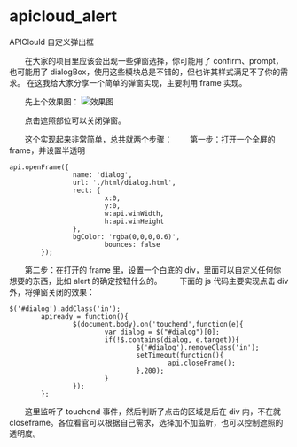 # apicloud_alert
APIClould 自定义弹出框


&emsp;&emsp;在大家的项目里应该会出现一些弹窗选择，你可能用了 confirm、prompt，也可能用了 dialogBox，使用这些模块总是不错的，但也许其样式满足不了你的需求。
在这我给大家分享一个简单的弹窗实现，主要利用 frame 实现。

&emsp;&emsp;先上个效果图：
![效果图](https://github.com/HanQiGod/apicloud_alert/blob/master/IMG_6644.PNG)

&emsp;&emsp;点击遮照部位可以关闭弹窗。

&emsp;&emsp;这个实现起来非常简单，总共就两个步骤：
&emsp;&emsp;第一步：打开一个全屏的 frame，并设置半透明

    api.openFrame({
                    name: 'dialog',
                    url: './html/dialog.html',
                    rect: {
                            x:0,
                            y:0,
                            w:api.winWidth,
                            h:api.winHeight
                    },
                    bgColor: 'rgba(0,0,0,0.6)',
                            bounces: false
            });


&emsp;&emsp;第二步：在打开的 frame 里，设置一个白底的 div，里面可以自定义任何你想要的东西，比如 alert 的确定按钮什么的。
&emsp;&emsp;下面的 js 代码主要实现点击 div 外，将弹窗关闭的效果：

    $('#dialog').addClass('in');
            apiready = function(){
                    $(document.body).on('touchend',function(e){
                            var dialog = $("#dialog")[0];
                            if(!$.contains(dialog, e.target)){
                                    $('#dialog').removeClass('in');
                                    setTimeout(function(){
                                            api.closeFrame();
                                    },200);
                            }
                    });
            };

&emsp;&emsp;这里监听了 touchend 事件，然后判断了点击的区域是后在 div 内，不在就closeframe。各位看官可以根据自己需求，选择加不加监听，也可以控制遮照的透明度。

